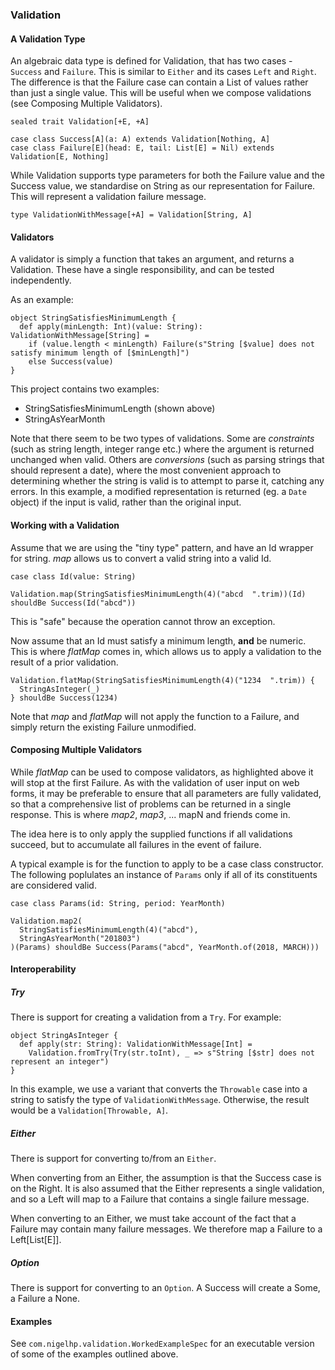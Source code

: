 ### Validation

#### A Validation Type
An algebraic data type is defined for Validation, that has two cases -
`Success` and `Failure`.  This is similar to `Either` and its cases
`Left` and `Right`.  The difference is that the Failure case can contain
a List of values rather than just a single value.  This will be useful
when we compose validations (see Composing Multiple Validators).

    sealed trait Validation[+E, +A]

    case class Success[A](a: A) extends Validation[Nothing, A]
    case class Failure[E](head: E, tail: List[E] = Nil) extends Validation[E, Nothing]


While Validation supports type parameters for both the Failure value and
the Success value, we standardise on String as our representation for
Failure.  This will represent a validation failure message.

    type ValidationWithMessage[+A] = Validation[String, A]


#### Validators
A validator is simply a function that takes an argument, and returns a
Validation.  These have a single responsibility, and can be tested
independently.

As an example:

    object StringSatisfiesMinimumLength {
      def apply(minLength: Int)(value: String): ValidationWithMessage[String] =
        if (value.length < minLength) Failure(s"String [$value] does not satisfy minimum length of [$minLength]")
        else Success(value)
    }

This project contains two examples:
* StringSatisfiesMinimumLength (shown above)
* StringAsYearMonth

Note that there seem to be two types of validations.  Some are _constraints_
(such as string length, integer range etc.) where the argument is returned
unchanged when valid.  Others are _conversions_ (such as parsing strings
that should represent a date), where the most convenient approach to
determining whether the string is valid is to attempt to parse it, catching
any errors.  In this example, a modified representation is returned (eg.
a `Date` object) if the input is valid, rather than the original input.


#### Working with a Validation
Assume that we are using the "tiny type" pattern, and have an Id wrapper
for string.  _map_ allows us to convert a valid string into a valid Id.

    case class Id(value: String)

    Validation.map(StringSatisfiesMinimumLength(4)("abcd  ".trim))(Id) shouldBe Success(Id("abcd"))

This is "safe" because the operation cannot throw an exception.

Now assume that an Id must satisfy a minimum length, __and__ be numeric.
This is where _flatMap_ comes in, which allows us to apply a validation
to the result of a prior validation.

    Validation.flatMap(StringSatisfiesMinimumLength(4)("1234  ".trim)) {
      StringAsInteger(_)
    } shouldBe Success(1234)

Note that _map_ and _flatMap_ will not apply the function to a Failure,
and simply return the existing Failure unmodified.


#### Composing Multiple Validators
While _flatMap_ can be used to compose validators, as highlighted above
it will stop at the first Failure.  As with the validation of user input
on web forms, it may be preferable to ensure that all parameters are
fully validated, so that a comprehensive list of problems can be
returned in a single response.  This is where _map2_, _map3_, ... mapN
and friends come in.

The idea here is to only apply the supplied functions if all validations
succeed, but to accumulate all failures in the event of failure.

A typical example is for the function to apply to be a case class
constructor.  The following poplulates an instance of `Params` only if
all of its constituents are considered valid.

    case class Params(id: String, period: YearMonth)

    Validation.map2(
      StringSatisfiesMinimumLength(4)("abcd"),
      StringAsYearMonth("201803")
    )(Params) shouldBe Success(Params("abcd", YearMonth.of(2018, MARCH)))


#### Interoperability
##### Try
There is support for creating a validation from a `Try`.  For example:

    object StringAsInteger {
      def apply(str: String): ValidationWithMessage[Int] =
        Validation.fromTry(Try(str.toInt), _ => s"String [$str] does not represent an integer")
    }

In this example, we use a variant that converts the `Throwable` case
into a string to satisfy the type of `ValidationWithMessage`.  Otherwise,
the result would be a `Validation[Throwable, A]`.

##### Either
There is support for converting to/from an `Either`.

When converting from an Either, the assumption is that the Success case
is on the Right.  It is also assumed that the Either represents a single
validation, and so a Left will map to a Failure that contains a single
failure message.

When converting to an Either, we must take account of the fact that a
Failure may contain many failure messages.  We therefore map a Failure
to a Left\[List\[E\]\].

##### Option
There is support for converting to an `Option`.  A Success will create a
Some, a Failure a None.


#### Examples
See `com.nigelhp.validation.WorkedExampleSpec` for an executable
version of some of the examples outlined above.
